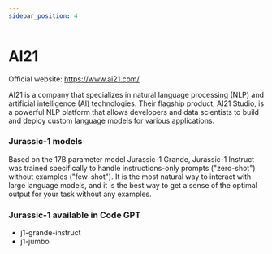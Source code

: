 ```yaml
---
sidebar_position: 4
---
```


# AI21

Official website: https://www.ai21.com/

AI21 is a company that specializes in natural language processing (NLP) and artificial intelligence (AI) technologies. Their flagship product, AI21 Studio, is a powerful NLP platform that allows developers and data scientists to build and deploy custom language models for various applications.


### Jurassic-1 models

Based on the 17B parameter model Jurassic-1 Grande, Jurassic-1 Instruct was trained specifically to handle instructions-only prompts ("zero-shot") without examples ("few-shot"). It is the most natural way to interact with large language models, and it is the best way to get a sense of the optimal output for your task without any examples.

### Jurassic-1 available in Code GPT
- j1-grande-instruct
- j1-jumbo


